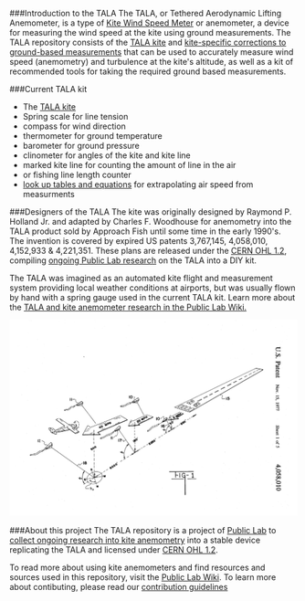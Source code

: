 ###Introduction to the TALA
The TALA, or Tethered Aerodynamic Lifting Anemometer, is a type of [Kite Wind Speed Meter](https://github.com/mathewlippincott/Kite-Wind-Speed-Meter) or anemometer, a device for measuring the wind speed at the kite using ground measurements. The TALA repository consists of the [TALA kite](TALA_Kite) and [kite-specific corrections to ground-based measurements](TALA_Measurement) that can be used to accurately measure wind speed (anemometry) and turbulence at the kite's altitude, as well as a kit of recommended tools for taking the required ground based measurements.
 
###Current TALA kit 
* The [TALA kite](TALA_Kite)
* Spring scale for line tension
* compass for wind direction
* thermometer for ground temperature
* barometer for ground pressure
* clinometer for angles of the kite and kite line
* marked kite line for counting the amount of line in the air
 * or fishing line length counter 
* [look up tables and equations](TALA_Measurement) for extrapolating air speed from measurments

###Designers of the TALA
The kite was originally designed by Raymond P. Holland Jr. and adapted by Charles F. Woodhouse for anemometry into the TALA product sold by Approach Fish until some time in the early 1990's. The invention is covered by expired US patents 3,767,145, 4,058,010, 4,152,933 & 4,221,351.
	These plans are released under the [CERN OHL 1.2](LICENSE.MD), compiling [ongoing Public Lab research](www.publiclab.org/wiki/kite-anemometers) on the TALA into a DIY kit.
	
The TALA was imagined as an automated kite flight and measurement system providing local weather conditions at airports, but was usually flown by hand with a spring gauge used in the current TALA kit. Learn more about the [TALA and kite anemometer research in the Public Lab Wiki.](https://publiclab.org/wiki/kite-anemometers)

![TALAs at an airport](pics/US4058010-1.png)

###About this project
The TALA repository is a project of [Public Lab](www.publiclab.org) to [collect ongoing research into kite anemometry](www.publiclab.org/tag/kite-anemometer) into a stable device replicating the TALA and licensed under [CERN OHL 1.2](http://www.ohwr.org/attachments/2388/cern_ohl_v_1_2.txt).

To read more about using kite anemometers and find resources and sources used in this repository, visit the [Public Lab Wiki](publiclab.org/wiki/kite-anemometers). To learn more about contibuting, please read our [contribution guidelines](CONTRIBUTE.md)


